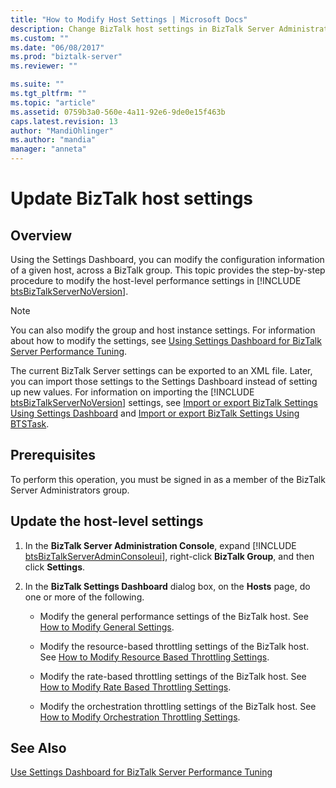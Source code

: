 ```yaml
---
title: "How to Modify Host Settings | Microsoft Docs"
description: Change BizTalk host settings in BizTalk Server Administration to improve performance and throttling
ms.custom: ""
ms.date: "06/08/2017"
ms.prod: "biztalk-server"
ms.reviewer: ""

ms.suite: ""
ms.tgt_pltfrm: ""
ms.topic: "article"
ms.assetid: 0759b3a0-560e-4a11-92e6-9de0e15f463b
caps.latest.revision: 13
author: "MandiOhlinger"
ms.author: "mandia"
manager: "anneta"
---
```

# Update BizTalk host settings

## Overview
Using the Settings Dashboard, you can modify the configuration information of a given host, across a BizTalk group. This topic provides the step-by-step procedure to modify the host-level performance settings in [!INCLUDE [btsBizTalkServerNoVersion](../includes/btsbiztalkservernoversion-md.md)].  
  
> [!NOTE]
>  You can also modify the group and host instance settings. For information about how to modify the settings, see [Using Settings Dashboard for BizTalk Server Performance Tuning](../core/using-settings-dashboard-for-biztalk-server-performance-tuning.md).  
  
 The current BizTalk Server settings can be exported to an XML file. Later, you can import those settings to the Settings Dashboard instead of setting up new values. For information on importing the [!INCLUDE [btsBizTalkServerNoVersion](../includes/btsbiztalkservernoversion-md.md)] settings, see [Import or export BizTalk Settings Using Settings Dashboard](how-to-import-biztalk-settings-using-settings-dashboard.md) and [Import or export BizTalk Settings Using BTSTask](how-to-import-biztalk-settings-using-btstask.md). 
  
## Prerequisites  
 To perform this operation, you must be signed in as a member of the BizTalk Server Administrators group.  
  
## Update the host-level settings  
  
1. In the <strong>BizTalk Server Administration Console</strong>, expand [!INCLUDE [btsBizTalkServerAdminConsoleui](../includes/btsbiztalkserveradminconsoleui-md.md)], right-click <strong>BizTalk Group</strong>, and then click <strong>Settings</strong>.  
  
2. In the **BizTalk Settings Dashboard** dialog box, on the **Hosts** page, do one or more of the following.  
  
   -   Modify the general performance settings of the BizTalk host. See [How to Modify General Settings](../core/how-to-modify-general-settings.md).  
  
   -   Modify the resource-based throttling settings of the BizTalk host. See [How to Modify Resource Based Throttling Settings](../core/how-to-modify-resource-based-throttling-settings.md).  
  
   -   Modify the rate-based throttling settings of the BizTalk host. See [How to Modify Rate Based Throttling Settings](../core/how-to-modify-rate-based-throttling-settings.md).  
  
   -   Modify the orchestration throttling settings of the BizTalk host. See [How to Modify Orchestration Throttling Settings](../core/how-to-modify-orchestration-throttling-settings.md).  
  
## See Also  
 [Use Settings Dashboard for BizTalk Server Performance Tuning](../core/using-settings-dashboard-for-biztalk-server-performance-tuning.md)